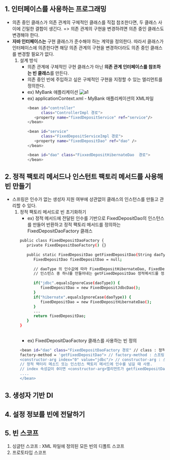 ## 1. 인터페이스를 사용하는 프로그래밍
- 의존 중인 클래스가 의존 관계의 구체적인 클래스를 직접 참조한다면, 두 클래스 사이에 긴밀한 결합이 생긴다.
=> 의존 관계의 구현을 변경하려면 의존 중인 클래스도 변경해야 한다.
- <b>자바 인터페이스는</b> 구현 클래스가 준수해야 하는 계약을 정의한다. 따라서 클래스가 인터페이스에 의존한다면
해당 의존 관계의 구현을 변경하더라도 의존 중인 클래스를 변경할 필요가 없다.
   1. 설계 방식
      - 의존 관계에 구체적인 구현 클래스가 아닌 <b>의존 관계 인터페이스를 참조하는 빈 클래스</b>를 만든다.
      - 의존 중인 빈에 주입하고 싶은 구체적인 구현을 지정할 수 있는 <bean> 엘리먼트를 정의한다.
      - ex) MyBank 애플리케이션
        ![a1](https://img1.daumcdn.net/thumb/R1280x0/?scode=mtistory2&fname=https%3A%2F%2Fblog.kakaocdn.net%2Fdn%2FbS8iP7%2FbtqF1omxOJt%2FsXk3SrYNe8TR0MWx55Tec1%2Fimg.png)
      - ex) applicationContext.xml - MyBank 애플리케이션의 XML파일
         ```sh
         <bean id="controller"
               class="ControllerImpl 경로">
            <property name="fixedDepositService" ref="service"/>
         </bean>
            
         <bean id="service"
               class="FixedDepositServiceImpl 경로">
            <property name="fixedDepositDao" ref="dao" />
         </bean>
         
         <bean id="dao" class="FixxedDepositHibernateDao  경로">
         </bean>
         
         ```

## 2. 정적 팩토리 메서드나 인스턴트 팩토리 메서드를 사용해 빈 만들기
- 스프링은 인수가 없는  생성자 지원 여부에 상관없이 클래스의 인스턴스를 만들고 관리할 수 있다.
   1. 정적 팩토리 메서드로 빈 초기화하기
      - ex) 정적 메서드에 전달된 인수를 기반으로  FixedDepositDao의 인스턴스를 만들어 반환하고 정적 팩토리 메서드를 정의하는 FixedDepositDaoFactory 클래스
      ```sh
      public class FixedDepositDaoFactory {
         private FixedDepositDaoFactory() {}
         
         public static FixedDepositDao getFixedDepositDao(String daoType, ...) {
            FixedDepositDao fixedDepositDao = null;
            
            // daoType 의 인수값에 따라 FixedDepositHibernateDao, FixedDeppositIbatisDao, FixedDepositJdbcDao 클래스의 
            // 인스턴스 중 하나를 만들어내는 getFixedDepositDao 정적메서드를 정의함
            
            if("jdbc".equalsIgnoreCase(daoType)) {
               fixedDepositDao = new FixedDepositJdbcDao();
            }
            if("hibernate".equalsIgnoreCase(daoType)) {
               fixedDepositDao = new FixedDepositHibernateDao();
            }
            ...
            return fixedDepositDao;
         }
      }
            
      ```
      - ex) FixedDepositDaoFactory 클래스를 사용하는 빈 정의
      ```sh
      <bean id="dao" class="FixedDepositDaoFactory 경로" // class : 정적 팩토리 메서드를 정의하는 클래스의 전체 이름
      factory-method = 'getFixedDepositDao"> // factory-method : 스프링 컨테이너가 FixedDepositDao 인스턴스인 객체를 얻기 위해 호출하는 정적 팩토리 메서드의 이름을 지정
      <constructor-arg index="0" value="jdbc"/> // constructor-arg : 스프링의 beans 스키마에서 정의, 생성자에게 인수를 넘기거나 
      // 정적 팩터리 메소드 또는 인스턴스 팩토리 메서드에 인수를 넘길 때 사용. 
      // index 속성값이 0이면 <constructor-arg>엘리먼트가 getfixedDepositDao 팩토리 메서드의 첫 번째 인수(타입은 daoType)를 정의한다. 
      ....
      </bean>
      ```
      

## 3. 생성자 기반 DI

## 4. 설정 정보를 빈에 전달하기

## 5. 빈 스코프
1. 싱글턴 스코프 : XML 파일에 정의된 모든 빈의 디폴트 스코프
2. 프로토타입 스코프
